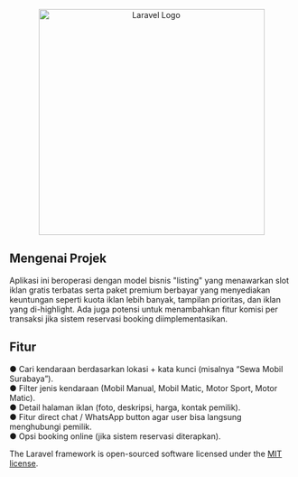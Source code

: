 <p align="center"><a href="https://laravel.com" target="_blank"><img src="https://raw.githubusercontent.com/laravel/art/master/logo-lockup/5%20SVG/2%20CMYK/1%20Full%20Color/laravel-logolockup-cmyk-red.svg" width="400" alt="Laravel Logo"></a></p>

## Mengenai Projek
Aplikasi ini beroperasi dengan model bisnis "listing" yang menawarkan slot iklan gratis terbatas serta paket premium berbayar yang menyediakan keuntungan seperti kuota iklan lebih banyak, tampilan prioritas, dan iklan yang di-highlight. Ada juga potensi untuk menambahkan fitur komisi per transaksi jika sistem reservasi booking diimplementasikan.

## Fitur
● Cari kendaraan berdasarkan lokasi + kata kunci (misalnya “Sewa Mobil Surabaya”).<br>
● Filter jenis kendaraan (Mobil Manual, Mobil Matic, Motor Sport, Motor Matic).<br>
● Detail halaman iklan (foto, deskripsi, harga, kontak pemilik).<br>
● Fitur direct chat / WhatsApp button agar user bisa langsung menghubungi pemilik.<br>
● Opsi booking online (jika sistem reservasi diterapkan).<br>


The Laravel framework is open-sourced software licensed under the [MIT license](https://opensource.org/licenses/MIT).
